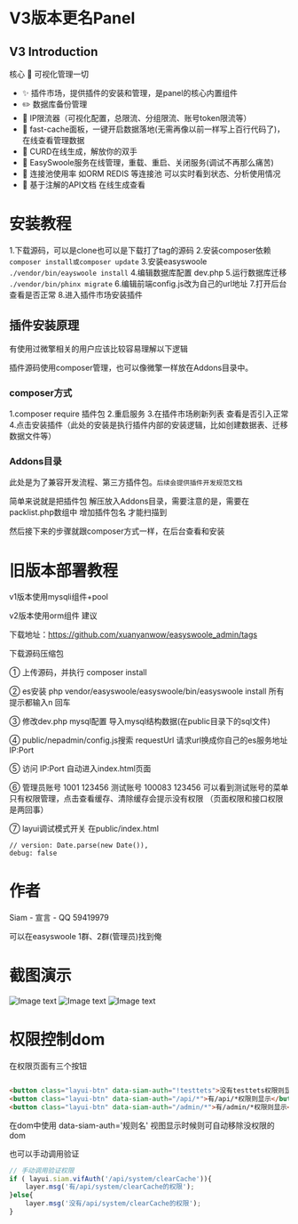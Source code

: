 # V3版本更名Panel 

## V3 Introduction

核心 :pushpin:  可视化管理一切

- :sparkles: 插件市场，提供插件的安装和管理，是panel的核心内置组件
- :pencil2: 数据库备份管理
- :hammer: IP限流器（可视化配置，总限流、分组限流、账号token限流等）
- :page_facing_up: fast-cache面板，一键开启数据落地(无需再像以前一样写上百行代码了)，在线查看管理数据
- :page_facing_up: CURD在线生成，解放你的双手
- :page_facing_up: EasySwoole服务在线管理，重载、重启、关闭服务(调试不再那么痛苦)
- :page_facing_up: 连接池使用率  如ORM REDIS 等连接池 可以实时看到状态、分析使用情况
- :page_facing_up: 基于注解的API文档 在线生成查看
 

# 安装教程

1.下载源码，可以是clone也可以是下载打了tag的源码
2.安装composer依赖 `composer install或composer update`
3.安装easyswoole `./vendor/bin/eayswoole install`
4.编辑数据库配置 dev.php
5.运行数据库迁移 `./vendor/bin/phinx migrate`
6.编辑前端config.js改为自己的url地址
7.打开后台查看是否正常
8.进入插件市场安装插件

## 插件安装原理

有使用过微擎相关的用户应该比较容易理解以下逻辑

插件源码使用composer管理，也可以像微擎一样放在Addons目录中。

### composer方式

1.composer require 插件包
2.重启服务
3.在插件市场刷新列表 查看是否引入正常
4.点击安装插件（此处的安装是执行插件内部的安装逻辑，比如创建数据表、迁移数据文件等）

### Addons目录

此处是为了兼容开发流程、第三方插件包。`后续会提供插件开发规范文档`

简单来说就是把插件包 解压放入Addons目录，需要注意的是，需要在packlist.php数组中 增加插件包名 才能扫描到

然后接下来的步骤就跟composer方式一样，在后台查看和安装 





# 旧版本部署教程


v1版本使用mysqli组件+pool

v2版本使用orm组件 建议


下载地址：https://github.com/xuanyanwow/easyswoole_admin/tags

下载源码压缩包 

① 上传源码，并执行 composer install

② es安装  php vendor/easyswoole/easyswoole/bin/easyswoole install  所有提示都输入n 回车

③ 修改dev.php mysql配置  导入mysql结构数据(在public目录下的sql文件)

④ public/nepadmin/config.js搜索 requestUrl  请求url换成你自己的es服务地址  IP:Port

⑤ 访问 IP:Port 自动进入index.html页面

⑥ 管理员账号 1001 123456   测试账号 100083 123456   可以看到测试账号的菜单只有权限管理，点击查看缓存、清除缓存会提示没有权限  （页面权限和接口权限是两回事）

⑦ layui调试模式开关 在public/index.html 
```
// version: Date.parse(new Date()),
debug: false
```

# 作者

Siam - 宣言 - QQ 59419979

可以在easyswoole 1群、2群(管理员)找到俺

# 截图演示

![Image text](./public/temimg/easysiam.jpg)
![Image text](./public/temimg/easysiam2.jpg)
![Image text](./public/temimg/easysiam3.jpg)

# 权限控制dom
在权限页面有三个按钮
```html

<button class="layui-btn" data-siam-auth="!testtets">没有testtets权限则显示</button>
<button class="layui-btn" data-siam-auth="/api/*">有/api/*权限则显示</button>
<button class="layui-btn" data-siam-auth="/admin/*">有/admin/*权限则显示</button>
```

在dom中使用 data-siam-auth='规则名'  视图显示时候则可自动移除没权限的dom

也可以手动调用验证
```javascript
// 手动调用验证权限
if ( layui.siam.vifAuth('/api/system/clearCache')){
    layer.msg('有/api/system/clearCache的权限');
}else{
    layer.msg('没有/api/system/clearCache的权限');
}
```

